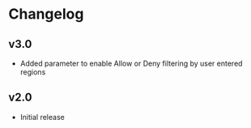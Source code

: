 # Changelog

## v3.0

- Added parameter to enable Allow or Deny filtering by user entered regions

## v2.0

- Initial release

